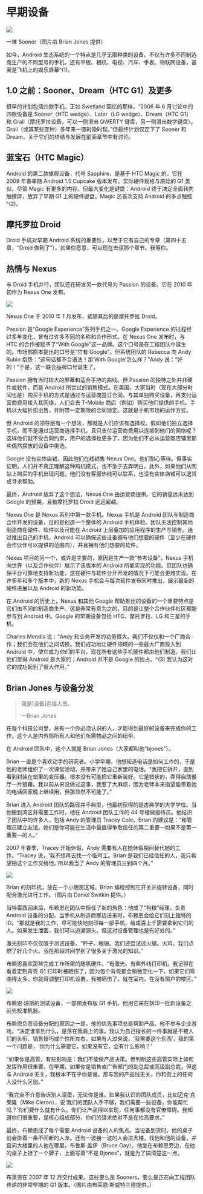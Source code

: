 # 早期设备

![](img/f44001.png)

一堆 Sooner（图片由 Brian Jones 提供）

如今，Android 生态系统的一个特点是几乎无限种类的设备。不仅有许多不同制造商生产的不同型号的手机，还有平板、相机、电视、汽车、手表、物联网设备，甚至是飞机上的娱乐屏幕^(1)。

## 1.0 之前：Sooner、Dream（HTC G1）及更多

很早的计划包括四款手机。正如 Swetland 回忆的那样，“2006 年 6 月讨论中的四款设备是 Sooner（HTC wedge）、Later（LG wedge）、Dream（HTC G1）和 Grail（摩托罗拉设备，可以一侧滑出 QWERTY 键盘，另一侧滑出数字键盘）。Grail（或其某些变种）多年来一直时隐时现。”但最终计划仅定下了 Sooner 和 Dream，关于它们的终结与发展在前面章节中有讨论。

## 蓝宝石（HTC Magic）

Android 的第二款旗舰设备，代号 Sapphire，是基于 HTC Magic 的。它在 2009 年春季随 Android 1.5 Cupcake 版本发布。实际硬件规格与原始的 G1 类似，尽管 Magic 有更多的内存。但最大变化是键盘：Android 终于决定全面转向触摸屏，放弃了早期 G1 上的硬件键盘。Magic 还首次支持 Android 的多点触控^(2)。

## 摩托罗拉 Droid

Droid 手机对早期 Android 系统的重要性，以至于它有自己的专章（第四十五章，“Droid 做到了”）。如果你愿意，可以现在去读那个章节。我等你。

## 热情与 Nexus

与 Droid 手机并行，团队还在研发另一款代号为 Passion 的设备。它在 2010 年初作为 Nexus One 发布。

![](img/f44002.png)

Nexus One 于 2010 年 1 月发布，紧随其后的是摩托罗拉 Droid。

Passion 是“Google Experience”系列手机之一。Google Experience 的过程经过多年变化，曾有过许多不同的名称和合作形式。在 Nexus One 发布时，与 HTC 的合作被赋予了“With Google”这一品牌。这个口号是在工程团队中诞生的。市场部原本提出的口号是“它有 Google”。但系统团队的 Rebecca 向 Andy Rubin 抱怨：“这句话都不合语法！那‘With Google’怎么样？”Andy 说：“好的！”于是，这一联合品牌口号诞生了。

Passion 拥有当时较大的屏幕和适合手持的曲线。但 Passion 的独特之处并非硬件或软件，而是 Android 所尝试的销售模式。在美国，大家当时（现在大部分时间也是）购买手机的方式是通过与运营商签订合同。与其单独购买设备，再支付运营商费用接入其网络，人们会去 T-Mobile 商店（例如）购买他们提供的手机。手机以大幅折扣出售，并附带一定期限的合同锁定。这就是手机市场的运作方式。

但 Android 的领导层有一个想法，那就是人们应该有选择权。假如他们独立选择手机，而不是通过运营商选择手机，且只支付运营商费用以连接到他们的网络呢？这样他们就不受合同约束，用户的选择也更多了，因为他们不必从运营商店铺里那些偶然摆放的设备中挑选。

Google 没有实体店铺，因此他们在线销售 Nexus One。他们耐心等待。但事实证明，人们并不真正理解这种购机模式，也不急于去弄明白。此外，如果他们从网站上购买的手机出现问题，他们没有客服热线可以联系，也没有实体店铺可以退货或寻求帮助。

最终，Android 放弃了这个想法，Nexus One 由运营商提供。它的销量远未达到 Google 的预期，且被摩托罗拉 Droid 远远超越。

Nexus One 是 Nexus 系列中第一款手机。Nexus 手机是 Android 团队与制造商合作开发的设备，目的是创造一个整体的 Android 手机体验。团队无法控制其他制造商在硬件、软件以及可能在 Android 上层叠加的应用程序的生产与销售。通过推出自己的手机，Android 可以确保这些设备拥有他们想要的硬件（至少在硬件合作伙伴可以提供的范围内），并且拥有他们想要的软件。

Nexus 项目的另一个，或许是主要的，原因是生产一款“参考设备”。Nexus 手机向世界（以及合作伙伴）展示了该版本的 Android 所能实现的功能。但团队也确保平台可靠地支持新功能，这在硬件与软件分开开发的情况下可能会更难实现。在许多年和多个版本中，新的 Nexus 手机会与每次软件发布同时推出，展示最新的硬件进展以及 Android 的新功能。

在 Android 的历史上，Nexus 和其他 Google 帮助推出的设备的一个重要特点是它们由不同的制造商生产。这是非常有意为之的，目的是让整个合作伙伴社区都能参与到 Android 中。Google 的早期设备包括 HTC、摩托罗拉、LG 和三星的手机。

Charles Mendis 说：“Andy 和业务开发的功劳很大。我们不仅仅和一个厂商合作；我们会在他们之间切换。我们成功地让硬件领域的一些最大厂商投入到 Android 中，使它成为*他们*的平台，现在所有这些手机硬件都由他们制造。我们让他们觉得 Android 是大家的；Android 并不是 Google 的独占。^(3) 我认为这对它的成功起到了很大作用。”

## Brian Jones 与设备分发

> 我是[设备]连接人员。
> 
> —Brian Jones

在每个科技公司里，总有一个你必须认识的人，才能得到最好的设备来完成你的工作。这个人是内外部所有人和他们所需物品之间的纽带。

在 Android 团队中，这个人就是 Brian Jones（大家都叫他“bjones”）。

Brian 一直是个喜欢动手的研究者。小学早期，他想知道电话是如何工作的，于是他的老师组织了一次课堂活动，并带来了她自己家里的电话。“我把它拆开，直到看到封装在蜡里的变压器。根本没有可能把它重新装好。它是蜡状的，弄得自助餐厅一片狼藉。我以前从来没做过这事，我惹了大麻烦，因为老师本来指望能带着她的电话回家晚上继续用，但那显然不可能了。”

Brian 进入 Android 团队的路径并不典型，他最初获得的是古典学的大学学位。当他搬到湾区并需要工作时，他在 Android 团队工作的 44 号楼做接待员。他结识了团队中的许多人，包括 Andy 的管理员 Tracey Cole。Brian 的建议是：“和管理员建立友谊。她们是你可能在生活中最值得争取信任的第二重要—如果不是第一重要—的人。”

2007 年春季，Tracey 开始休假，Andy 需要有人在她休假期间替代她的工作。“Tracey 说，‘我不想再去找一个临时工。Brian 是我们已经信任的人，我只希望把这个工作交给他。’所以我当了 Andy 的管理员三到四个月。”

![](img/f44003.png)

Brian 的刻印机，放在一个小厨房区域。Brian 编程控制它开关并旋转设备，同时配合激光进行工作。（图片由 Daniel Switkin 提供。）

当特雷西回来后，布赖恩在团队中担任了新的角色：他成了“狗粮”经理，负责 Android 设备的分配。当手机从制造商那边进来时，布赖恩会给它们刻上独特的 ID。“那就是我的工作，尽可能快地刻印每一部手机，给成百上千需要拿到它们的人。如果发生泄密，我们可以追溯源头。但这对设备管理也是有好处的。”

激光刻印不仅仅限于测试设备。“杯子。眼镜。我们还尝试过火腿。火鸡。我们点燃了好几个火。我在那段时间学到了很多关于激光的知识。”

布赖恩喜欢那些完成工作所需的随机硬件。“有激光。有紫外线打印机。我记得在看着定制背壳 G1 打印时被晒伤了，因为每个背壳都会稍微变化一下，如果它们弯曲得太多，你就得调整打印机设置。我被晒伤了。就在室内。在没有窗户的楼区。”

![](img/f44004.png)

布赖恩·琼斯的测试设备，一部预发布版 G1 手机，他用它来在刻印一批新设备之前先校准机器。

布赖恩负责设备分配的原因之一是，他的优先事项总是帮助产品。他不参与企业游戏。“决定谁拿到什么，是落在我肩上的事。我认为自己擅长的一件事就是不被人们的头衔、销售技巧或个性所左右。如果有人过来说，‘我需要这个东西’，我的第一个问题是，‘你为什么需要它，如果没有它，会有什么影响？’

“如果你是高管，有些影响是：我们不能做产品决策。但判断这些高管实际上如何发挥作用很重要。在早期，如果你是销售或广告部门的副总裁或高级副总裁，但这与 Android 无关，我根本不在乎你是谁。那与我的产品线无关。你和街上的任何人没什么区别。”

“我完全不介意告诉别人滚蛋，无论你是谁。如果我认识的团队成员，比如迈克·克莱隆（Mike Cleron），说‘我们的团队人手不够，我们需要一些设备，你能帮忙吗？’你们要什么就有什么。你们让产品得以实现，任何事都没有官僚障碍。我知道你们很重要，是核心组成部分，你们的请求绝对不是在抬高要求。”

最终，布赖恩成了每个需要 Android 设备的人的焦点。当设备到货时，他的桌子前会排着一条不间断的人龙。还有一波接一波的人会进大楼，找他和他的设备，并且问大楼里的人他在哪里。布鲁斯·盖伊（Bruce Gay），他坐在布赖恩旁边，在他的桌子上挂了一个牌子，上面写着“不是 Bjones”，就是为了搞清楚这一点。

![](img/f44005.png)

布莱恩在 2007 年 12 月交付成果。这些要么是 Sooners，要么是正在向工程团队传递的非常早期的 G1 版本。（图片由布莱恩·斯威特兰德提供。）
